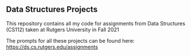 ## Data Structures Projects

This repository contains all my code for assignments from Data Structures (CS112) taken at Rutgers University in Fall 2021

The prompts for all these projects can be found here: https://ds.cs.rutgers.edu/assignments
